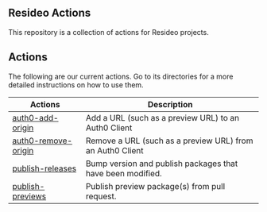 ## Resideo Actions

This repository is a collection of actions for Resideo projects.


## Actions
The following are our current actions. Go to its directories for a more detailed instructions on how to use them.

| Actions | Description |
| ------- | ----------- |
| [auth0-add-origin](/auth0-add-origin) | Add a URL (such as a preview URL) to an Auth0 Client |
| [auth0-remove-origin](/auth0-remove-origin) | Remove a URL (such as a preview URL) from an Auth0 Client |
| [publish-releases](/publish-releases) | Bump version and publish packages that have been modified. |
| [publish-previews](/publish-previews) | Publish preview package(s) from pull request. |
